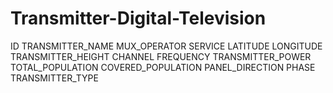 # Transmitter-Digital-Television

ID	TRANSMITTER_NAME	MUX_OPERATOR	SERVICE	LATITUDE	LONGITUDE	TRANSMITTER_HEIGHT	CHANNEL	FREQUENCY	TRANSMITTER_POWER	TOTAL_POPULATION	COVERED_POPULATION	PANEL_DIRECTION	PHASE	TRANSMITTER_TYPE

